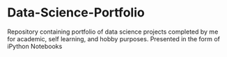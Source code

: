 # Data-Science-Portfolio

Repository containing portfolio of data science projects completed by me for academic, self learning, and hobby purposes. Presented in the form of iPython Notebooks
